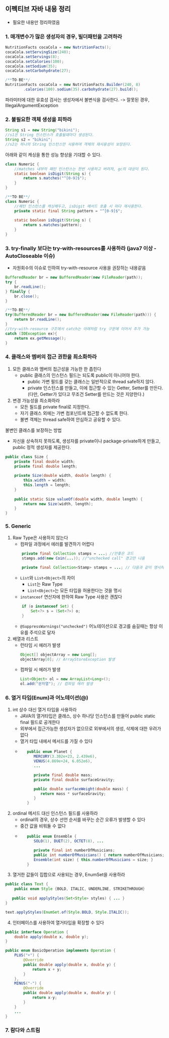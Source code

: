 ## 이펙티브 자바 내용 정리
- 필요한 내용만 정리하였음
### 1. 매개변수가 많은 생성자의 경우, 빌더패턴을 고려하라
```java
NutritionFacts cocaCola = new NutritionFacts();
cocaCola.setServingSize(240);
cocaCola.setServings(8);
cocaCola.setCalories(100);
cocaCola.setSodium(35);
cocaCola.setCarbohydrate(27);

/**TO-BE**/
NutritionFacts cocaCola = new NutritionFacts.Builder(240, 8)
        .calories(100).sodium(35).carbohydrate(27).build();
```
파라미터에 대한 유효성 검사는 생성자에서 불변식을 검사한다. -> 잘못된 경우, IllegalArgumentException

### 2. 불필요한 객체 생성을 피하라
```java
String s1 = new String("bikini");
//s1은 String 인스턴스가 호출될때마다 생성된다.
String s2 = "bikini";
//s2는 하나의 String 인스턴스만 사용하여 객체의 재사용성이 보장된다.
```
아래와 같이 캐싱을 통한 성능 향상을 기대할 수 있다.
```java
class Numeric {
    //matches 내부의 패턴 인스턴스는 한번 사용하고 버려져, gc의 대상이 된다.
    static boolean isDigit(String s) {
        return s.matches("^[0-9]$");
    }
}

/**TO-BE**/
class Numeric {
    //패턴 인스턴스를 캐싱해두고, isDigit 메서드 호출 시 마다 재사용한다.
    private static final String pattern = "^[0-9]$";
    
    static boolean isDigit(String s) {
        return s.matches(pattern);
    }
}
```

### 3. try-finally 보다는 try-with-resources를 사용하라 (java7 이상 - AutoCloseable 이슈)
- 자원회수의 이슈로 인하여 try-with-resource 사용을 권장하는 내용같음
```java
BufferedReader br = new BufferedReader(new FileReader(path));
try {
    br.readLine();
} finally {
    br.close();
}

/**TO-BE**/
try(BufferedReader br = new BufferedReader(new FileReader(path))) {
    return br.readLine();
}
//try-with-resource 구조에서 catch는 아래처럼 try 구문에 이어서 추가 가능
catch (IOException ex){
    return ex.getMessage();
}
```

### 4. 클래스와 멤버의 접근 권한을 최소화하라
1. 모든 클래스와 멤버의 접근성을 가능한 한 좁힌다
   - public 클래스의 인스턴스 필드는 되도록 public이 아니어야 한다.
     - public 가변 필드를 갖는 클래스는 일반적으로 thread safe하지 않다.
     - private 인스턴스를 만들고, 이에 접근할 수 있는 Getter, Setter를 만든다. (다만, Getter가 있다고 무조건 Setter를 만드는 것은 지양한다.)
2. 변경 가능성을 최소화하라
     - 모든 필드를 private final로 지정한다.
     - 자기 클래스 외에는 가변 컴포넌트에 접근할 수 없도록 한다.
     - 불변 객체는 thread safe하여 안심하고 공유할 수 있다.  

불변인 클래스를 보장하는 방법
- 자신을 상속하지 못하도록, 생성자를 private이나 package-private하게 만들고, public 정적 생성자를 제공한다.
```java
public class Size {
    private final double width;
    private final double length;
    
    private Size(double width, double length) {
        this.width = width;
        this.length = length;
    }
    
    public static Size valueOf(double width, double length) {
        return new Size(width, length);
    }
}
```

### 5. Generic
1. Raw Type은 사용하지 않는다
    - 컴파일 과정에서 에러를 발견하기 어렵다
    ```java
        private final Collection stamps = ...; //안좋은 코드
        stamps.add(new Coin(...)); //"unchecked call" 경고만 나옴
    
        private final Collection<Stamp> stamps = ...; // 다음과 같이 명시하자.
    ```
    - ```List```와 ```List<Object>```의 차이
        - ```List```는 Raw Type
        - ```List<Object>```는 모든 타입을 허용한다는 것을 명시
    - ```instanceof``` 연산자에 한하여 Raw Type 사용은 괜찮다
    ```java
        if (o instanceof Set) {
            Set<?> s = (Set<?>) o;
        }
    ```
    - ```@SuppressWarnings("unchecked")``` 어노테이션으로 경고를 숨길때는 항상 이유를 주석으로 달자
2. 배열과 리스트
    - 런타임 시 에러가 발생
      ```java
      Object[] objectArray = new Long[];
      objectArray[0]; // ArrayStoreException 발생
      ```
    - 컴파일 시 에러가 발생
      ```java
      List<Object> ol = new ArrayList<Long>();
      ol.add("문자열"); // 컴파일 에러 발생
      ```

### 6. 열거 타입(Enum)과 어노테이션(@)
1. int 상수 대신 열거 타입을 사용하라
    - JAVA의 열거타입은 클래스, 상수 하나당 인스턴스를 만들어 public static final 필드로 공개한다
    - 외부에서 접근가능한 생성자가 없으므로 외부에서의 생성, 삭제에 대한 우려가 없다
    - 열거 타입 내에서 메서드를 가질 수 있다
    - ```java
         public enum Planet {
            MERCURY(3.302e+23, 2.439e6),
            VENUS(4.869e+24, 6.052e6),
            ...
      
            private final double mass;
            private final double surfaceGravity;
      
            public double surfaceWeight(double mass) {
               return mass * surfaceGravity;
            }
         }
      ```
2. ordinal 메서드 대신 인스턴스 필드를 사용하라
    - ordinal의 경우, 상수 선언 순서를 바꾸는 순간 오류가 발생할 수 있다
    - 중간 값을 비워둘 수 없다
    - ```java
         public enum Ensemble {
            SOLO(1), DUET(2), OCTET(8), ...
      
            private final int numberOfMusicians;
            public int numberOfMusicians() { return numberOfMusicians; }
            Ensemble(int size) { this.numberOfMusicians = size; }
         }
      ```
3. 열거한 값들이 집합으로 사용되는 경우, EnumSet을 사용하라
```java
public class Text {
    public enum Style {BOLD, ITALIC, UNDERLINE, STRIKETHROUGH}
   
   public void applyStyles(Set<Style> styles) { ... }
}

text.applyStyles(EnumSet.of(Style.BOLD, Style.ITALIC));
```
4. 인터페이스를 사용하여 열거타입을 확장할 수 있다

```java
public interface Operation {
    double apply(double x, double y);
}

public enum BasicOperation implements Operation {
    PLUS("+") {
        @Override
        public double apply(double x, double y) {
            return x + y;
        }
    },
    MINUS("-") {
        @Override
        public double apply(double x, double y) {
            return x-y;
        }
    }
    ...
}
```
### 7. 람다와 스트림
